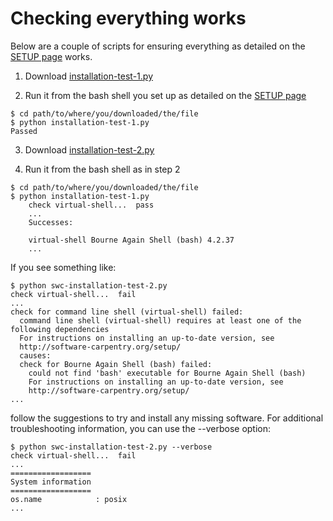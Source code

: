---
---

# Checking everything works

Below are a couple of scripts for ensuring everything as detailed on the [SETUP page](../../SETUP/setup) works.

1. Download [installation-test-1.py](https://github.com/Chris35Wills/Chris35Wills.github.io/blob/master/courses/Setup_check/installation-test-1.py)

2. Run it from the bash shell you set up as detailed on the [SETUP page](../../SETUP/setup)

  ```
  $ cd path/to/where/you/downloaded/the/file
  $ python installation-test-1.py
  Passed
  ```

3. Download [installation-test-2.py](https://github.com/Chris35Wills/Chris35Wills.github.io/blob/master/courses/Setup_check/installation-test-2.py)

4. Run it from the bash shell as in step 2

  ```
  $ cd path/to/where/you/downloaded/the/file
  $ python installation-test-1.py
  	  check virtual-shell...  pass
	  ...
	  Successes:
  
	  virtual-shell Bourne Again Shell (bash) 4.2.37
	  ...
  ```

  If you see something like:

  ```
  $ python swc-installation-test-2.py
  check virtual-shell...  fail
  ...
  check for command line shell (virtual-shell) failed:
    command line shell (virtual-shell) requires at least one of the following dependencies
    For instructions on installing an up-to-date version, see
    http://software-carpentry.org/setup/
    causes:
    check for Bourne Again Shell (bash) failed:
      could not find 'bash' executable for Bourne Again Shell (bash)
      For instructions on installing an up-to-date version, see
      http://software-carpentry.org/setup/
  ...
  ```

  follow the suggestions to try and install any missing software. For additional troubleshooting information, you can use the --verbose option:

  ```
  $ python swc-installation-test-2.py --verbose
  check virtual-shell...  fail
  ...
  ==================
  System information
  ==================
  os.name            : posix
  ...
  ```